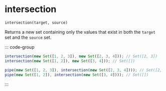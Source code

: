 # intersection

`intersection(target, source)`

Returns a new set containing only the values that exist in both the `target` set and the `source` set.

::: code-group

```ts [data-first]
intersection(new Set([1, 2, 3]), new Set([2, 3, 4])); // Set([2, 3])
intersection(new Set([1, 2]), new Set([3, 4])); // Set([])
```

```ts [data-last]
pipe(new Set([1, 2, 3]), intersection(new Set([2, 3, 4]))); // Set([2, 3])
pipe(new Set([1, 2]), intersection(new Set([3, 4]))); // Set([])
```

:::
